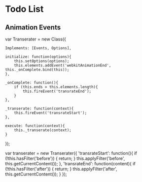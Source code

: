 Todo List
==============================================

Animation Events
----------------------------------------------

var Transerater = new Class({

	Implements: [Events, Options],

	initialize: function(options){
		this.setOptions(options);
		this.elements.addEvent('webkitAnimationEnd', this._onComplete.bind(this));
	},

	_onComplete: function(){
		if (this.ends > this.elements.length){
			this.fireEvent('transrateEnd');
		}
	},

	_transerate: function(context){
		this.fireEvent('transrateStart');
	},

	execute: function(context){
		this._transerate(context);
	}

});

var transerater = new Transerater({
	'transrateStart': function(){
		if (!this.hasFilter('before')) {
			return;
		}
		this.applyFilter('before', this.getCurrentContent());
	},
	'transrateEnd': function(content){
		if (!this.hasFilter('after')) {
			return;
		}
		this.applyFilter('after', this.getCurrentContent());
	}
});

